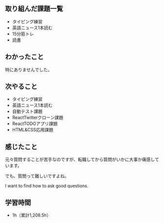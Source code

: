 ## 取り組んだ課題一覧
- タイピング練習
- 英語ニュース1本読む
- 15分筋トレ
- 読書
## わかったこと
特にありませんでした。
## 次やること
- タイピング練習
- 英語ニュース1本読む
- 自動テスト課題
- ReactTwitterクローン課題
- ReactTODOアプリ課題
- HTML&CSS応用課題
## 感じたこと
元々質問することが苦手なのですが、転職してから質問がいかに大事か痛感しています。

でも、質問って難しいですよね。

I want to find how to ask good questions.

## 学習時間
- 1h（累計1,208.5h）
